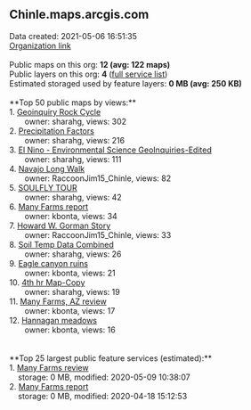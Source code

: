 <h2>Chinle.maps.arcgis.com</h2> Data created: 2021-05-06 16:51:35 <br /><a target='new' href='https://Chinle.maps.arcgis.com'>Organization link</a><br /><br />Public maps on this org: <b>12 (avg: 122 maps)</b><br />Public layers on this org: <b>4 </b>(<a target='new' href='https://services.arcgis.com/8eRznOOf2LWcKKgo/ArcGIS/rest/services'>full service list</a>)<br />Estimated storaged used by feature layers: <b>0 MB (avg: 250 KB)</b><br /><br />**Top 50 public maps by views:**<br />  1. <a target='new' href='https://www.arcgis.com/home/item.html?id=d8a0bacfa025477ba8067587b59890a9'>Geoinquiry Rock Cycle</a> <br />  &nbsp;&nbsp;&nbsp;&nbsp; &nbsp;&nbsp;owner: sharahg, views: 302<br />  2. <a target='new' href='https://www.arcgis.com/home/item.html?id=cded0d156515489d88a8ff4b02c84422'>Precipitation Factors</a> <br />  &nbsp;&nbsp;&nbsp;&nbsp; &nbsp;&nbsp;owner: sharahg, views: 216<br />  3. <a target='new' href='https://www.arcgis.com/home/item.html?id=77a7d51ba3674c38a68fa6a65cea951a'>El Nino  - Environmental Science GeoInquiries-Edited</a> <br />  &nbsp;&nbsp;&nbsp;&nbsp; &nbsp;&nbsp;owner: sharahg, views: 111<br />  4. <a target='new' href='https://www.arcgis.com/home/item.html?id=342f5ef3dbfb40ddbbad7db839dccdf8'>Navajo Long Walk</a> <br />  &nbsp;&nbsp;&nbsp;&nbsp; &nbsp;&nbsp;owner: RaccoonJim15_Chinle, views: 82<br />  5. <a target='new' href='https://www.arcgis.com/home/item.html?id=5a9a9c4398f044b08613e8f363a48804'>SOULFLY TOUR </a> <br />  &nbsp;&nbsp;&nbsp;&nbsp; &nbsp;&nbsp;owner: sharahg, views: 42<br />  6. <a target='new' href='https://www.arcgis.com/home/item.html?id=67b989a527ac4567b55ae05ea89b2d51'>Many Farms report</a> <br />  &nbsp;&nbsp;&nbsp;&nbsp; &nbsp;&nbsp;owner: kbonta, views: 34<br />  7. <a target='new' href='https://www.arcgis.com/home/item.html?id=1921ba55f8a04891bcb5bbcc64eb0402'>Howard W. Gorman Story</a> <br />  &nbsp;&nbsp;&nbsp;&nbsp; &nbsp;&nbsp;owner: RaccoonJim15_Chinle, views: 33<br />  8. <a target='new' href='https://www.arcgis.com/home/item.html?id=9a84f81e8f6142899901826b51fa1fb2'>Soil Temp Data Combined</a> <br />  &nbsp;&nbsp;&nbsp;&nbsp; &nbsp;&nbsp;owner: sharahg, views: 26<br />  9. <a target='new' href='https://www.arcgis.com/home/item.html?id=3c129788d8fb40f08a5e29fbb0e82335'>Eagle canyon ruins</a> <br />  &nbsp;&nbsp;&nbsp;&nbsp; &nbsp;&nbsp;owner: kbonta, views: 21<br />  10. <a target='new' href='https://www.arcgis.com/home/item.html?id=debd512e5acc4eb5bf42f677a823a4fe'>4th hr Map-Copy</a> <br />  &nbsp;&nbsp;&nbsp;&nbsp; &nbsp;&nbsp;owner: sharahg, views: 19<br />  11. <a target='new' href='https://www.arcgis.com/home/item.html?id=4cb0462c23fb497b9356ca94f00fd20a'>Many Farms, AZ review</a> <br />  &nbsp;&nbsp;&nbsp;&nbsp; &nbsp;&nbsp;owner: kbonta, views: 17<br />  12. <a target='new' href='https://www.arcgis.com/home/item.html?id=562cbdd2f2d744ef8074a4f602cbaaac'>Hannagan meadows</a> <br />  &nbsp;&nbsp;&nbsp;&nbsp; &nbsp;&nbsp;owner: kbonta, views: 16<br /><br /><br />**Top 25 largest public feature services (estimated):**<br /> 1. <a target='new' href='https://www.arcgis.com/home/item.html?id=dba161ee777c4a82a744f811676ce189'>Many Farms review</a><br /> &nbsp;&nbsp;&nbsp;&nbsp;storage: 0 MB, modified: 2020-05-09 10:38:07<br /> 2. <a target='new' href='https://www.arcgis.com/home/item.html?id=9f873aefd47640c584484fb599a5bd25'>Many Farms report</a><br /> &nbsp;&nbsp;&nbsp;&nbsp;storage: 0 MB, modified: 2020-04-18 15:12:53<br />